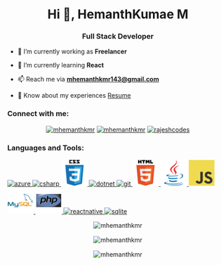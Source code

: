 <h1 align="center">Hi 👋, HemanthKumae M</h1>
<h3 align="center">Full Stack Developer</h3>

- 🔭 I’m currently working as **Freelancer**

- 🌱 I’m currently learning **React**

- 📫 Reach me via **mhemanthkmr143@gmail.com**

- 📄 Know about my experiences [Resume]

<h3 align="left">Connect with me:</h3>
<p align="center ">
<a href="https://twitter.com/c47rajesh" target="blank"><img align="center" src="https://raw.githubusercontent.com/rahuldkjain/github-profile-readme-generator/master/src/images/icons/Social/twitter.svg" alt="mhemanthkmr" height="30" width="40" /></a>
<a href="www.linkedin.com/in/mhemanthkmr" target="blank"><img align="center" src="https://raw.githubusercontent.com/rahuldkjain/github-profile-readme-generator/master/src/images/icons/Social/linked-in-alt.svg" alt="mhemanthkmr" height="30" width="40" /></a>
<a href="https://instagram.com/rajeshcodes" target="blank"><img align="center" src="https://raw.githubusercontent.com/rahuldkjain/github-profile-readme-generator/master/src/images/icons/Social/instagram.svg" alt="rajeshcodes" height="30" width="40" /></a>
</p>

<h3 align="left">Languages and Tools:</h3>
<p align="left"> <a href="https://aws.amazon.com//" target="_blank"> <img src="https://cdn.worldvectorlogo.com/logos/amazon-web-services.svg" alt="azure" width="60" height="60"/> </a> <a href="https://www.w3schools.com/cpp/" target="_blank"> <img src="https://cdn.worldvectorlogo.com/logos/c.svg" alt="csharp" width="60" height="60"/> </a> <a href="https://www.w3schools.com/css/" target="_blank"> <img src="https://raw.githubusercontent.com/devicons/devicon/master/icons/css3/css3-original-wordmark.svg" alt="css3" width="60" height="60"/> </a> <a href="https://dotnet.microsoft.com/" target="_blank"> <img src="https://cdn.worldvectorlogo.com/logos/react-native-1.svg" alt="dotnet" width="60" height="60"/> </a> <a href="https://git-scm.com/" target="_blank"> <img src="https://www.vectorlogo.zone/logos/git-scm/git-scm-icon.svg" alt="git" width="60" height="60"/> </a> <a href="https://www.w3.org/html/" target="_blank"> <img src="https://raw.githubusercontent.com/devicons/devicon/master/icons/html5/html5-original-wordmark.svg" alt="html5" width="60" height="60"/> </a> <a href="https://www.java.com" target="_blank"> <img src="https://raw.githubusercontent.com/devicons/devicon/master/icons/java/java-original.svg" alt="java" width="60" height="60"/> </a> <a href="https://developer.mozilla.org/en-US/docs/Web/JavaScript" target="_blank"> <img src="https://raw.githubusercontent.com/devicons/devicon/master/icons/javascript/javascript-original.svg" alt="javascript" width="60" height="60"/> </a> <a href="https://www.mysql.com/" target="_blank"> <img src="https://raw.githubusercontent.com/devicons/devicon/master/icons/mysql/mysql-original-wordmark.svg" alt="mysql" width="60" height="60"/> </a> <a href="https://www.php.net" target="_blank"> <img src="https://raw.githubusercontent.com/devicons/devicon/master/icons/php/php-original.svg" alt="php" width="60" height="60"/> </a> <a href="https://reactnative.dev/" target="_blank"> <img src="https://reactnative.dev/img/header_logo.svg" alt="reactnative" width="60" height="60"/> </a> <a href="https://docs.docker.com/" target="_blank"> <img src="https://cdn.worldvectorlogo.com/logos/docker.svg" alt="sqlite" width="60" height="60"/> </a> </p>

<p align="center">
  <img align="center" src="https://github-readme-streak-stats.herokuapp.com/?user=mhemanthkmr&" alt="mhemanthkmr" />
</p>

<p align="center">
  <img align="center" src="https://github-readme-stats.vercel.app/api?username=mhemanthkmr&show_icons=true&locale=en" alt="mhemanthkmr" />
</p>

<p align="center">
  <img margin-right="3px" align="center" src="https://github-readme-stats.vercel.app/api/top-langs?username=rajeshchoudhari147&show_icons=true&locale=en&layout=compact" alt="mhemanthkmr" />
</p>

[resume]: https://drive.google.com/file/d/1JDDRAWWd-qOnUkUDDjE1JdDLTbWZZvGU/view?usp=sharing
